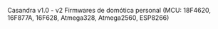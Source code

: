Casandra v1.0 - v2
Firmwares de domótica personal (MCU: 18F4620, 16F877A, 16F628, Atmega328, Atmega2560, ESP8266)
